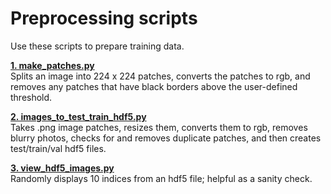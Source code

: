 # Preprocessing scripts

Use these scripts to prepare training data. <br>

**[1. make_patches.py](https://github.com/mswiseman/mildewVision/blob/main/preprocessing/make_patches.py)** <br>
Splits an image into 224 x 224 patches, converts the patches to rgb, and removes any patches that have black borders above the user-defined threshold.<br>

**[2. images_to_test_train_hdf5.py](https://github.com/mswiseman/mildewVision/blob/main/preprocessing/images_to_test_train_hdf5.py)** <br>
Takes .png image patches, resizes them, converts them to rgb, removes blurry photos, checks for and removes duplicate patches, and then creates test/train/val hdf5 files.<br>

**[3. view_hdf5_images.py](https://github.com/mswiseman/mildewVision/blob/main/preprocessing/view_hdf5_images.py)** <br>
Randomly displays 10 indices from an hdf5 file; helpful as a sanity check.<br>
